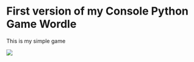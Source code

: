 <h1>First version of my Console Python Game Wordle</h1>

<p>This is my simple game</p>
<img src="logo.png">
